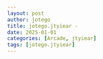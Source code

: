 ```yaml
---
layout: post
author: jotego
title: jotego.jtyiear - 
date: 2025-01-01
categories: [Arcade, jtyiear]
tags: [jotego.jtyiear]
---
```


